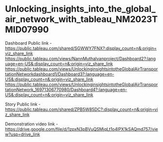 # Unlocking_insights_into_the_global_air_network_with_tableau_NM2023TMID07990


Dashboard Public link - 
https://public.tableau.com/shared/SGWWY7FNX?:display_count=n&:origin=viz_share_link
https://public.tableau.com/views/NannMuthalvanproject/Dashboard2?:language=en-US&:display_count=n&:origin=viz_share_link
https://public.tableau.com/views/UnlockinginsightsintotheGlobalAirTransportationNetworkdashboard1/Dashboard3?:language=en-US&:display_count=n&:origin=viz_share_link
https://public.tableau.com/views/UnlockinginsightsintotheGlobalAirTransportationNetwork_16971306770980/Dashboard4?:language=en-US&:display_count=n&:origin=viz_share_link

Story Public link - https://public.tableau.com/shared/ZPB5W85DC?:display_count=n&:origin=viz_share_link

Demonstration video link - https://drive.google.com/file/d/1zpxN3pBVuQSMjqLt1o4lPX1kSAQmd757/view?usp=drive_link 
